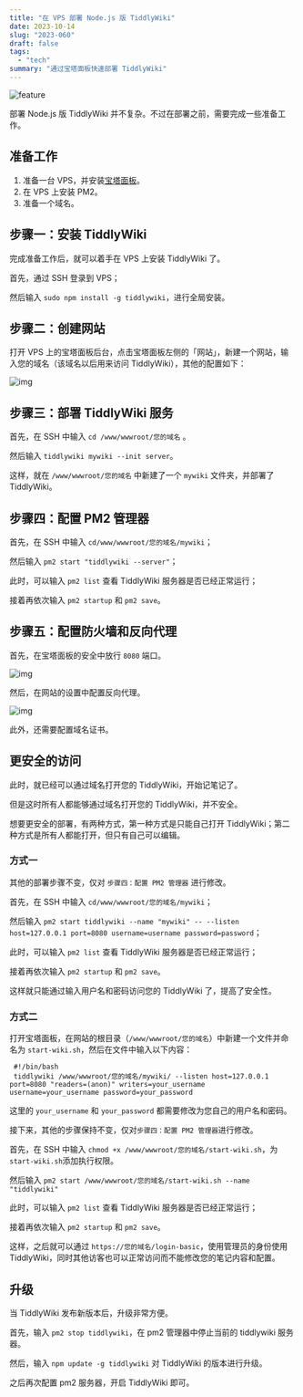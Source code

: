 ```yaml
---
title: "在 VPS 部署 Node.js 版 TiddlyWiki"
date: 2023-10-14
slug: "2023-060"
draft: false
tags:
  - "tech"
summary: "通过宝塔面板快速部署 TiddlyWiki"
---
```

![feature](https://cos.justgoidea.com/justgoidea/uPic/2023/10/14/DALL-E%20Digital%20Workspace.png)

部署 Node.js 版 TiddlyWiki 并不复杂。不过在部署之前，需要完成一些准备工作。

## 准备工作

1. 准备一台 VPS，并安装[宝塔面板](https://www.bt.cn/new/index.html)。
2. 在 VPS 上安装 PM2。
3. 准备一个域名。

## 步骤一：安装 TiddlyWiki

完成准备工作后，就可以着手在 VPS 上安装 TiddlyWiki 了。

首先，通过 SSH 登录到 VPS；

然后输入 `sudo npm install -g tiddlywiki`，进行全局安装。

## 步骤二：创建网站

打开 VPS 上的宝塔面板后台，点击宝塔面板左侧的「网站」，新建一个网站，输入您的域名（该域名以后用来访问 TiddlyWiki），其他的配置如下：

![img](https://cos.justgoidea.com/justgoidea/uPic/2023/10/14/CleanShot%202023-10-14%20at%2012.21.23@2x.png)

## 步骤三：部署 TiddlyWiki 服务

首先，在 SSH 中输入 `cd /www/wwwroot/您的域名` 。

然后输入 `tiddlywiki mywiki --init server`。

这样，就在 `/www/wwwroot/您的域名` 中新建了一个 `mywiki` 文件夹，并部署了 TiddlyWiki。

## 步骤四：配置 PM2 管理器

首先，在 SSH 中输入 `cd/www/wwwroot/您的域名/mywiki`；

然后输入 `pm2 start "tiddlywiki --server"`；

此时，可以输入 `pm2 list` 查看 TiddlyWiki 服务器是否已经正常运行；

接着再依次输入 `pm2 startup` 和 `pm2 save`。

## 步骤五：配置防火墙和反向代理

首先，在宝塔面板的安全中放行 `8080` 端口。

![img](https://cos.justgoidea.com/justgoidea/uPic/2023/10/14/CleanShot%202023-10-14%20at%2012.46.52@2x.png)

然后，在网站的设置中配置反向代理。

![img](https://cos.justgoidea.com/justgoidea/uPic/2023/10/14/CleanShot%202023-10-14%20at%2012.48.44@2x.png)

此外，还需要配置域名证书。

## 更安全的访问

此时，就已经可以通过域名打开您的 TiddlyWiki，开始记笔记了。

但是这时所有人都能够通过域名打开您的 TiddlyWiki，并不安全。

想要更安全的部署，有两种方式，第一种方式是只能自己打开 TiddlyWiki；第二种方式是所有人都能打开，但只有自己可以编辑。

### 方式一

其他的部署步骤不变，仅对 `步骤四：配置 PM2 管理器` 进行修改。

首先，在 SSH 中输入 `cd/www/wwwroot/您的域名/mywiki`；

然后输入 `pm2 start tiddlywiki --name "mywiki" -- --listen host=127.0.0.1 port=8080 username=username password=password`；

此时，可以输入 `pm2 list` 查看 TiddlyWiki 服务器是否已经正常运行；

接着再依次输入 `pm2 startup` 和 `pm2 save`。

这样就只能通过输入用户名和密码访问您的 TiddlyWiki 了，提高了安全性。

### 方式二

打开宝塔面板，在网站的根目录（`/www/wwwroot/您的域名`）中新建一个文件并命名为 `start-wiki.sh`，然后在文件中输入以下内容：

```
 #!/bin/bash
 tiddlywiki /www/wwwroot/您的域名/mywiki/ --listen host=127.0.0.1 port=8080 "readers=(anon)" writers=your_username username=your_username password=your_password
```

这里的 `your_username` 和 `your_password` 都需要修改为您自己的用户名和密码。

接下来，其他的步骤保持不变，仅对`步骤四：配置 PM2 管理器`进行修改。

首先，在 SSH 中输入 `chmod +x /www/wwwroot/您的域名/start-wiki.sh`，为 `start-wiki.sh`添加执行权限。

然后输入 `pm2 start /www/wwwroot/您的域名/start-wiki.sh --name "tiddlywiki"`

此时，可以输入 `pm2 list` 查看 TiddlyWiki 服务器是否已经正常运行；

接着再依次输入 `pm2 startup` 和 `pm2 save`。

这样，之后就可以通过 `https://您的域名/login-basic`，使用管理员的身份使用 TiddlyWiki，同时其他访客也可以正常访问而不能修改您的笔记内容和配置。

## 升级

当 TiddlyWiki 发布新版本后，升级非常方便。

首先，输入 `pm2 stop tiddlywiki`，在 pm2 管理器中停止当前的 tiddlywiki 服务器。

然后，输入 `npm update -g tiddlywiki` 对 TiddlyWiki 的版本进行升级。

之后再次配置 pm2 服务器，开启 TiddlyWiki 即可。